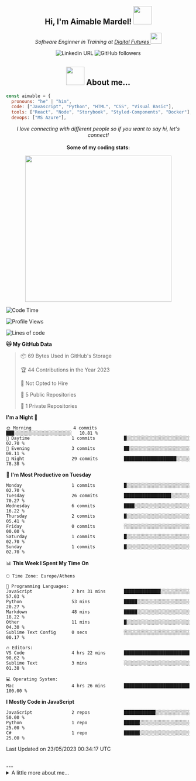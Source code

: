 

<h2 align="center"> Hi, I'm Aimable Mardel! <img src="[https://media.giphy.com/media/mGcNjsfWAjY5AEZNw6/giphy.gif](https://media0.giphy.com/media/2IudUHdI075HL02Pkk/giphy.gif?cid=ecf05e47a2qrsss0ett2onebui4y302znawm57o42l3gt4xt&ep=v1_gifs_search&rid=giphy.gif&ct=g)" width="50"></h2>

<p align="center"><em>Software Enginner in Training at <a href="https://digitalfutures.com/">Digital Futures </a><img src="https://media.giphy.com/media/ukMiDlCmdv2og/giphy.gif" width="30"></br>
</em>
  <p align="center">
<img alt="Linkedin URL" src="https://img.shields.io/twitter/url?label=Aimable Mardel&logo=Linkedin&style=social&url=https%3A%2F%2Fwww.linkedin.com%2Fin%2Faimable-mardel%2F"> <img alt="GitHub followers" src="https://img.shields.io/github/followers/mardeldev?style=social">

  </p>
</p>


<h2 align="center"><img src="https://media.giphy.com/media/l4FGI8GoTL7N4DsyI/giphy.gif" width="50"> About me... </h2>



```javascript
const aimable = {
  pronouns: "he" | "him",
  code: ["Javascript", "Python", "HTML", "CSS", "Visual Basic"],
  tools: ["React", "Node", "Storybook", "Styled-Components", "Docker"],
  devops: ["MS Azure"],
```
<p align ="center">
<em>I love connecting with different people so if you want to say hi, let's connect!</em></br></br>
<strong>Some of my coding stats:</strong>
</p>
  
  

<p align="center">
<img align='center' src="https://wakatime.com/share/@b12e4e1a-3d9d-498d-a23b-d89cc4751cc0/fc99cab6-78ce-48f6-8b6d-fe2d0659a35a.svg" width="400">
</p>


<!--START_SECTION:waka-->
![Code Time](http://img.shields.io/badge/Code%20Time-4%20hrs%2026%20mins-blue)

![Profile Views](http://img.shields.io/badge/Profile%20Views-215-blue)

![Lines of code](https://img.shields.io/badge/From%20Hello%20World%20I%27ve%20Written-37%20lines%20of%20code-blue)

**🐱 My GitHub Data** 

> 📦 69 Bytes Used in GitHub's Storage 
 > 
> 🏆 44 Contributions in the Year 2023
 > 
> 🚫 Not Opted to Hire
 > 
> 📜 5 Public Repositories 
 > 
> 🔑 1 Private Repositories 
 > 
**I'm a Night 🦉** 

```text
🌞 Morning                4 commits           ███░░░░░░░░░░░░░░░░░░░░░░   10.81 % 
🌆 Daytime                1 commits           █░░░░░░░░░░░░░░░░░░░░░░░░   02.70 % 
🌃 Evening                3 commits           ██░░░░░░░░░░░░░░░░░░░░░░░   08.11 % 
🌙 Night                  29 commits          ████████████████████░░░░░   78.38 % 
```
📅 **I'm Most Productive on Tuesday** 

```text
Monday                   1 commits           █░░░░░░░░░░░░░░░░░░░░░░░░   02.70 % 
Tuesday                  26 commits          ██████████████████░░░░░░░   70.27 % 
Wednesday                6 commits           ████░░░░░░░░░░░░░░░░░░░░░   16.22 % 
Thursday                 2 commits           █░░░░░░░░░░░░░░░░░░░░░░░░   05.41 % 
Friday                   0 commits           ░░░░░░░░░░░░░░░░░░░░░░░░░   00.00 % 
Saturday                 1 commits           █░░░░░░░░░░░░░░░░░░░░░░░░   02.70 % 
Sunday                   1 commits           █░░░░░░░░░░░░░░░░░░░░░░░░   02.70 % 
```


📊 **This Week I Spent My Time On** 

```text
🕑︎ Time Zone: Europe/Athens

💬 Programming Languages: 
JavaScript               2 hrs 31 mins       ██████████████░░░░░░░░░░░   57.03 % 
Python                   53 mins             █████░░░░░░░░░░░░░░░░░░░░   20.27 % 
Markdown                 48 mins             █████░░░░░░░░░░░░░░░░░░░░   18.22 % 
Other                    11 mins             █░░░░░░░░░░░░░░░░░░░░░░░░   04.30 % 
Sublime Text Config      0 secs              ░░░░░░░░░░░░░░░░░░░░░░░░░   00.17 % 

🔥 Editors: 
VS Code                  4 hrs 22 mins       █████████████████████████   98.62 % 
Sublime Text             3 mins              ░░░░░░░░░░░░░░░░░░░░░░░░░   01.38 % 

💻 Operating System: 
Mac                      4 hrs 26 mins       █████████████████████████   100.00 % 
```

**I Mostly Code in JavaScript** 

```text
JavaScript               2 repos             ████████████░░░░░░░░░░░░░   50.00 % 
Python                   1 repo              ██████░░░░░░░░░░░░░░░░░░░   25.00 % 
C#                       1 repo              ██████░░░░░░░░░░░░░░░░░░░   25.00 % 
```




 Last Updated on 23/05/2023 00:34:17 UTC
<!--END_SECTION:waka-->
<br/>
---
<details>
  <summary> A little more about me... </summary>
  
  
👋🏾 Hi there! I'm Aimable, a passionate and experienced professional with a relentless drive to learn, create, and innovate. I have a background in structural engineering, and I have a keen eye for detail and a strong analytical ability. I have a solid foundation in programming and I'm dedicated to crafting high-quality, efficient, and scalable solutions that make a difference.

My passion for software lies in the ability to think up and create whatever ideas you can dream up, and implementing them elegantly.




🌟 **My Expertise:**
- Skilled in multiple programming languages, including Python, JavaScript, HTML/CSS
- Certified in cloud solutions with Microsoft Azure
- Strong understanding of data structures, algorithms, and software design principles
- Skilled in database management, including SQL and NoSQL solutions
- Familiarity with Agile methodologies and version control systems like Git

🚀 **What I Bring to the Table:**
- A proven track record of delivering successful projects in various domains
- Excellent problem-solving skills and a growth mindset
- A collaborative spirit, always eager to share knowledge and learn from others
- Strong communication skills, ensuring seamless teamwork and effective project management
- A customer-focused approach, valuing user experience and satisfaction

🌱 **Continuously Learning:**
I'm always on the lookout for new technologies, tools, and best practices to stay ahead of the curve and deliver cutting-edge solutions. Currently, I'm diving deeper into cloud computing, machine learning, and artificial intelligence.

📫 **Let's Connect:**
I'm excited to collaborate on projects, discuss ideas, or simply chat about the latest tech trends. Feel free to reach out to me on [LinkedIn](https://www.linkedin.com/in/aimable-mardel) or send me an email at aimable.mardel@gmail.com.

🔍 **Looking for Opportunities:**
I'm open to new challenges and opportunities to grow as a software engineer. If you're an employer seeking a dedicated, results-driven professional, let's talk about how I can contribute to your team's success!
  
</details>

